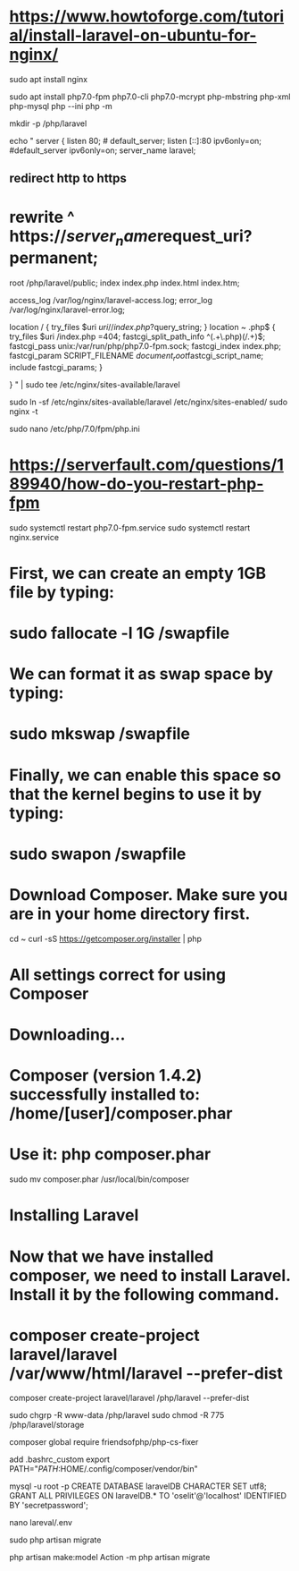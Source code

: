 # https://www.howtoforge.com/tutorial/install-laravel-on-ubuntu-for-nginx/

sudo apt install nginx

sudo apt install php7.0-fpm php7.0-cli php7.0-mcrypt  php-mbstring php-xml php-mysql
php --ini
php -m


mkdir -p /php/laravel

echo "
server {
  listen        80; # default_server;
  listen [::]:80 ipv6only=on; #default_server ipv6only=on;
  server_name   laravel;

## redirect http to https ##
#  rewrite        ^ https://$server_name$request_uri? permanent;

  root         /php/laravel/public;
  index index.php index.html index.htm;

  access_log    /var/log/nginx/laravel-access.log;
  error_log     /var/log/nginx/laravel-error.log;

  location / {
    try_files $uri $uri/ /index.php?$query_string;
  }
    location ~ \.php$ {
        try_files $uri /index.php =404;
        fastcgi_split_path_info ^(.+\.php)(/.+)$;
        fastcgi_pass unix:/var/run/php/php7.0-fpm.sock;
        fastcgi_index index.php;
        fastcgi_param SCRIPT_FILENAME $document_root$fastcgi_script_name;
        include fastcgi_params;
    }

}
" | sudo tee /etc/nginx/sites-available/laravel


sudo ln -sf /etc/nginx/sites-available/laravel /etc/nginx/sites-enabled/
sudo nginx -t

sudo nano /etc/php/7.0/fpm/php.ini
# https://serverfault.com/questions/189940/how-do-you-restart-php-fpm
sudo systemctl restart php7.0-fpm.service
sudo systemctl restart nginx.service

# First, we can create an empty 1GB file by typing:

# sudo fallocate -l 1G /swapfile
# We can format it as swap space by typing:
# sudo mkswap /swapfile
# Finally, we can enable this space so that the kernel begins to use it by typing:
# sudo swapon /swapfile
# Download Composer. Make sure you are in your home directory first.
cd ~
curl -sS https://getcomposer.org/installer | php
# All settings correct for using Composer
# Downloading...

# Composer (version 1.4.2) successfully installed to: /home/[user]/composer.phar
# Use it: php composer.phar

sudo mv composer.phar /usr/local/bin/composer
# Installing Laravel
# Now that we have installed composer, we need to install Laravel. Install it by the following command.
# composer create-project laravel/laravel /var/www/html/laravel --prefer-dist

composer create-project laravel/laravel /php/laravel --prefer-dist

sudo chgrp -R www-data /php/laravel
sudo chmod -R 775 /php/laravel/storage

<!-- https://github.com/FriendsOfPHP/PHP-CS-Fixer  -->
composer global require friendsofphp/php-cs-fixer

add .bashrc_custom
export PATH="$PATH:$HOME/.config/composer/vendor/bin"


mysql -u root -p
  CREATE DATABASE laravelDB CHARACTER SET utf8;
  GRANT ALL PRIVILEGES ON laravelDB.* TO 'oselit'@'localhost' IDENTIFIED BY 'secretpassword';

nano lareval/.env

<!-- php artisan migrate -->
sudo php artisan migrate

php artisan make:model Action -m
php artisan migrate
